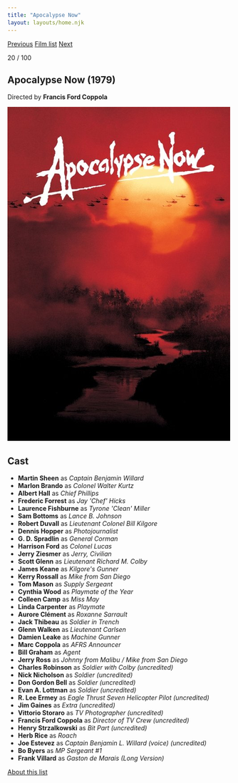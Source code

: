 ```yaml
---
title: "Apocalypse Now"
layout: layouts/home.njk
---
```


<nav class="films">
  <a class="prev" href="../the-deer-hunter">Previous</a>
  <a href="../">Film list</a>
  <a class="next" href="../being-there">Next</a>
</nav>

<p>20 / 100</p>

<article class="film">
  <h1>Apocalypse Now (1979)</h1>

  <p class="director">
    Directed by <strong>Francis Ford Coppola</strong>
  </p>

  <img src="../films/posters/apocalypse-now.jpg" alt="">

  <h2>
    Cast
  </h2>
  <ul>
    <li><strong>Martin Sheen</strong> as <em>Captain Benjamin Willard</em></li>
<li><strong>Marlon Brando</strong> as <em>Colonel Walter Kurtz</em></li>
<li><strong>Albert Hall</strong> as <em>Chief Phillips</em></li>
<li><strong>Frederic Forrest</strong> as <em>Jay 'Chef' Hicks</em></li>
<li><strong>Laurence Fishburne</strong> as <em>Tyrone 'Clean' Miller</em></li>
<li><strong>Sam Bottoms</strong> as <em>Lance B. Johnson</em></li>
<li><strong>Robert Duvall</strong> as <em>Lieutenant Colonel Bill Kilgore</em></li>
<li><strong>Dennis Hopper</strong> as <em>Photojournalist</em></li>
<li><strong>G. D. Spradlin</strong> as <em>General Corman</em></li>
<li><strong>Harrison Ford</strong> as <em>Colonel Lucas</em></li>
<li><strong>Jerry Ziesmer</strong> as <em>Jerry, Civilian</em></li>
<li><strong>Scott Glenn</strong> as <em>Lieutenant Richard M. Colby</em></li>
<li><strong>James Keane</strong> as <em>Kilgore's Gunner</em></li>
<li><strong>Kerry Rossall</strong> as <em>Mike from San Diego</em></li>
<li><strong>Tom Mason</strong> as <em>Supply Sergeant</em></li>
<li><strong>Cynthia Wood</strong> as <em>Playmate of the Year</em></li>
<li><strong>Colleen Camp</strong> as <em>Miss May</em></li>
<li><strong>Linda Carpenter</strong> as <em>Playmate</em></li>
<li><strong>Aurore Clément</strong> as <em>Roxanne Sarrault</em></li>
<li><strong>Jack Thibeau</strong> as <em>Soldier in Trench</em></li>
<li><strong>Glenn Walken</strong> as <em>Lieutenant Carlsen</em></li>
<li><strong>Damien Leake</strong> as <em>Machine Gunner</em></li>
<li><strong>Marc Coppola</strong> as <em>AFRS Announcer</em></li>
<li><strong>Bill Graham</strong> as <em>Agent</em></li>
<li><strong>Jerry Ross</strong> as <em>Johnny from Malibu / Mike from San Diego</em></li>
<li><strong>Charles Robinson</strong> as <em>Soldier with Colby (uncredited)</em></li>
<li><strong>Nick Nicholson</strong> as <em>Soldier (uncredited)</em></li>
<li><strong>Don Gordon Bell</strong> as <em>Soldier (uncredited)</em></li>
<li><strong>Evan A. Lottman</strong> as <em>Soldier (uncredited)</em></li>
<li><strong>R. Lee Ermey</strong> as <em>Eagle Thrust Seven Helicopter Pilot (uncredited)</em></li>
<li><strong>Jim Gaines</strong> as <em>Extra (uncredited)</em></li>
<li><strong>Vittorio Storaro</strong> as <em>TV Photographer (uncredited)</em></li>
<li><strong>Francis Ford Coppola</strong> as <em>Director of TV Crew (uncredited)</em></li>
<li><strong>Henry Strzalkowski</strong> as <em>Bit Part (uncredited)</em></li>
<li><strong>Herb Rice</strong> as <em>Roach</em></li>
<li><strong>Joe Estevez</strong> as <em>Captain Benjamin L. Willard (voice) (uncredited)</em></li>
<li><strong>Bo Byers</strong> as <em>MP Sergeant #1</em></li>
<li><strong>Frank Villard</strong> as <em>Gaston de Marais (Long Version)</em></li>
  </ul>
</article>
<footer>
  <a href="../about">About this list</a>
</footer>
